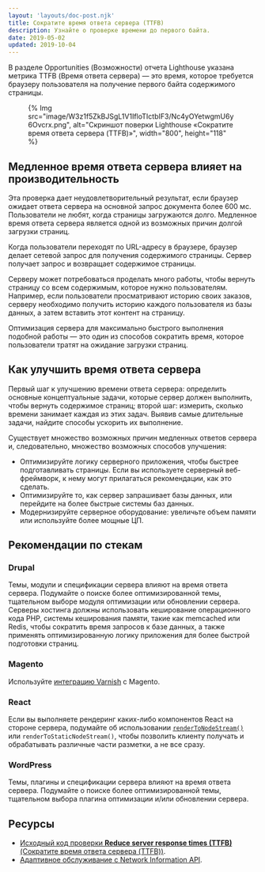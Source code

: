 ```yaml
---
layout: 'layouts/doc-post.njk'
title: Сократите время ответа сервера (TTFB)
description: Узнайте о проверке времени до первого байта.
date: 2019-05-02
updated: 2019-10-04
---
```


В разделе Opportunities (Возможности) отчета Lighthouse указана метрика TTFB (Время ответа сервера) — это время, которое требуется браузеру пользователя на получение первого байта содержимого страницы.

<figure>{% Img src="image/W3z1f5ZkBJSgL1V1IfloTIctbIF3/Nc4yOYetwgmU6y6Ovcrx.png", alt="Скриншот поверки Lighthouse «Сократите время ответа сервера (TTFB)»", width="800", height="118" %}</figure>

## Медленное время ответа сервера влияет на производительность

Эта проверка дает неудовлетворительный результат, если браузер ожидает ответа сервера на основной запрос документа более 600 мс. Пользователи не любят, когда страницы загружаются долго. Медленное время ответа сервера является одной из возможных причин долгой загрузки страниц.

Когда пользователи переходят по URL-адресу в браузере, браузер делает сетевой запрос для получения содержимого страницы. Сервер получает запрос и возвращает содержимое страницы.

Серверу может потребоваться проделать много работы, чтобы вернуть страницу со всем содержимым, которое нужно пользователям. Например, если пользователи просматривают историю своих заказов, серверу необходимо получить историю каждого пользователя из базы данных, а затем вставить этот контент на страницу.

Оптимизация сервера для максимально быстрого выполнения подобной работы — это один из способов сократить время, которое пользователи тратят на ожидание загрузки страниц.

## Как улучшить время ответа сервера

Первый шаг к улучшению времени ответа сервера: определить основные концептуальные задачи, которые сервер должен выполнить, чтобы вернуть содержимое страниц; второй шаг: измерить, сколько времени занимает каждая из этих задач. Выявив самые длительные задачи, найдите способы ускорить их выполнение.

Существует множество возможных причин медленных ответов сервера и, следовательно, множество возможных способов улучшения:

- Оптимизируйте логику серверного приложения, чтобы быстрее подготавливать страницы. Если вы используете серверный веб-фреймворк, к нему могут прилагаться рекомендации, как это сделать.
- Оптимизируйте то, как сервер запрашивает базы данных, или перейдите на более быстрые системы баз данных.
- Модернизируйте серверное оборудование: увеличьте объем памяти или используйте более мощные ЦП.

## Рекомендации по стекам

### Drupal

Темы, модули и спецификации сервера влияют на время ответа сервера. Подумайте о поиске более оптимизированной темы, тщательном выборе модуля оптимизации или обновлении сервера. Серверы хостинга должны использовать кеширование операционного кода PHP, системы кеширования памяти, такие как memcached или Redis, чтобы сократить время запросов к базе данных, а также применять  оптимизированную логику приложения для более быстрой подготовки страниц.

### Magento

Используйте [интеграцию Varnish](https://devdocs.magento.com/guides/v2.3/config-guide/varnish/config-varnish.html) с Magento.

### React

Если вы выполняете рендеринг каких-либо компонентов React на стороне сервера, подумайте об использовании [`renderToNodeStream()`](https://reactjs.org/docs/react-dom-server.html#rendertonodestream) или `renderToStaticNodeStream()`, чтобы позволить клиенту получать и обрабатывать различные части разметки, а не все сразу.

### WordPress

Темы, плагины и спецификации сервера влияют на время ответа сервера. Подумайте о поиске более оптимизированной темы, тщательном выбора плагина оптимизации и/или обновлении сервера.

## Ресурсы

- [Исходный код проверки **Reduce server response times (TTFB)** (Сократите время ответа сервера (TTFB))](https://github.com/GoogleChrome/lighthouse/blob/master/lighthouse-core/audits/server-response-time.js).
- [Адаптивное обслуживание с Network Information API](https://web.dev/adaptive-serving-based-on-network-quality/).
